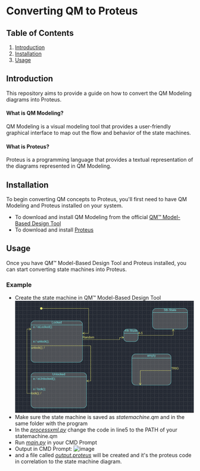 # Converting QM to Proteus

## Table of Contents

1. [Introduction](#introduction)
2. [Installation](#installation)
3. [Usage](#usage)



## Introduction
This repository aims to provide a guide on how to convert the QM Modeling diagrams into Proteus.
#### What is QM Modeling?
QM Modeling is a visual modeling tool that provides a user-friendly graphical interface to map out the flow and behavior of the state machines.
#### What is Proteus?
Proteus is a programming language that provides a textual representation of the diagrams represented in QM Modeling.

## Installation

To begin converting QM concepts to Proteus, you'll first need to have QM Modeling and Proteus installed on your system. 
- To download and install QM Modeling from the official [QM™ Model-Based Design Tool](https://www.state-machine.com/products/qm) 
- To download and install [Proteus](https://github.com/nasa/PROTEUS)

## Usage

Once you have QM™ Model-Based Design Tool and Proteus installed, you can start converting state machines into Proteus. 
### Example
- Create the state machine in QM™ Model-Based Design Tool
  ![StateMachineDiagram](image1.png)
- Make sure the state machine is saved as *statemachine.qm* and in the same folder with the program
- In the [*processxml.py*](processxml.py) change the code in line5 to the PATH of your statemachine.qm
- Run [*main.py*](main.py) in your CMD Prompt
- Output in CMD Prompt:
  ![image](https://github.com/ummVictor/QM-to-Proteus/assets/127917615/53d41864-c00d-4a22-9ca5-afb94bc07a5f)
- and a file called [*output.proteus*](output.proteus) will be created and it's the proteus code in correlation to the state machine diagram.




